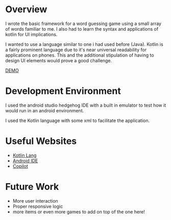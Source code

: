 # Overview


I wrote the basic framework for a word guessing game using a small array of words familiar to me. I also had to learn the syntax and applications of kotlin for UI implications.

I wanted to use a language similar to one i had used before (Java). Kotlin is a fairly prominent language due to it's near universal readability for applications on phones. This and the additional stipulation of having to design UI elements would prove a good challenge.

[DEMO]([http://youtube.link.goes.here](https://youtu.be/sk7Gedp5Tjk))

# Development Environment

I used the android studio hedgehog IDE with a built in emulator to test how it would run in an android environment.

I used the Kotlin language with some xml to facilitate the application.

# Useful Websites

- [Kotlin Lang](https://kotlinlang.org/docs/home.html)
- [Android IDE](https://developer.android.com/codelabs/build-your-first-android-app-kotlin#2)
- [Copilot](https://copilot.microsoft.com)

# Future Work

- More user interaction
- Proper responsive logic
- more items or even more games to add on top of the one here!
